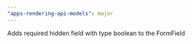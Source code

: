 ```yaml
---
"apps-rendering-api-models": major
---
```


Adds required hidden field with type boolean to the FormField
